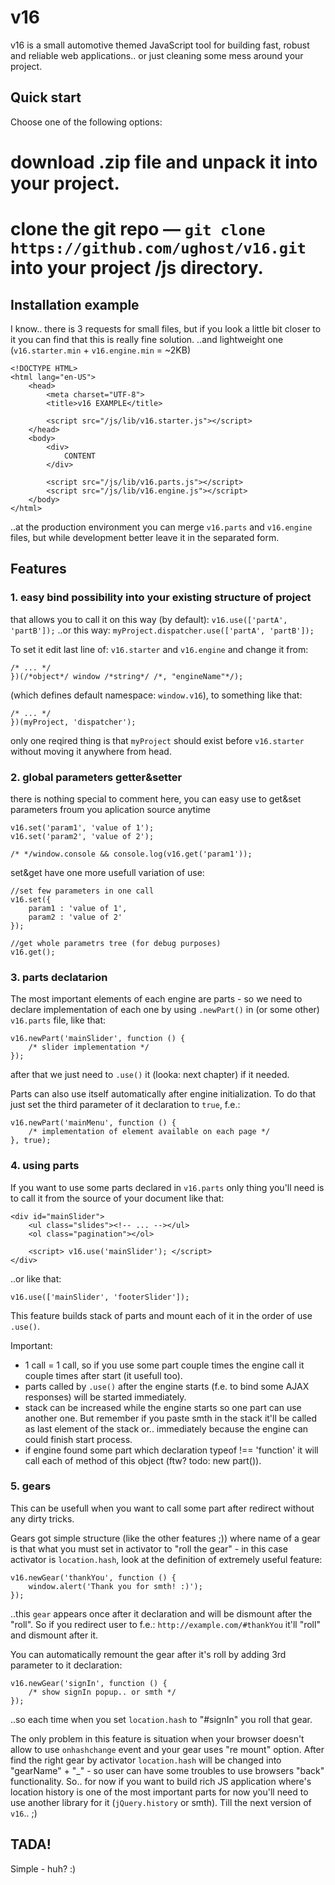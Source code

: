 v16 
===

v16 is a small automotive themed JavaScript tool for building fast, robust and reliable web applications.. or just cleaning some mess around your project.

## Quick start
Choose one of the following options:
 # download .zip file and unpack it into your project.
 # clone the git repo — `git clone https://github.com/ughost/v16.git` into your project /js directory.

## Installation example

I know.. there is 3 requests for small files, but if you look a little bit closer to it you can find that this is really fine solution.
..and lightweight one (`v16.starter.min` + `v16.engine.min` = ~2KB)

	<!DOCTYPE HTML>
	<html lang="en-US">
		<head>
			<meta charset="UTF-8">
			<title>v16 EXAMPLE</title>
			
			<script src="/js/lib/v16.starter.js"></script>
		</head>
		<body>
			<div>
				CONTENT
			</div>
			
			<script src="/js/lib/v16.parts.js"></script>
			<script src="/js/lib/v16.engine.js"></script>
		</body>
	</html>

..at the production environment you can merge `v16.parts` and `v16.engine` files, but while development better leave it in the separated form.

## Features
### 1. easy bind possibility into your existing structure of project
that allows you to call it on this way (by default): `v16.use(['partA', 'partB']);`
..or this way: `myProject.dispatcher.use(['partA', 'partB']);`

To set it edit last line of: `v16.starter` and `v16.engine` and change it from:

	/* ... */
	})(/*object*/ window /*string*/ /*, "engineName"*/);
	
(which defines default namespace: `window.v16`), to something like that:

	/* ... */
	})(myProject, 'dispatcher');
	
only one reqired thing is that `myProject` should exist before `v16.starter` without moving it anywhere from head.

### 2. global parameters getter&setter
there is nothing special to comment here, you can easy use to get&set parameters froum you aplication source anytime

	v16.set('param1', 'value of 1');
	v16.set('param2', 'value of 2');
	
	/* */window.console && console.log(v16.get('param1'));

set&get have one more usefull variation of use:

	//set few parameters in one call
	v16.set({
		param1 : 'value of 1',
		param2 : 'value of 2'
	});
	
	//get whole parametrs tree (for debug purposes)
	v16.get();
	
### 3. parts declatarion
The most important elements of each engine are parts - so we need to declare implementation of each one by using `.newPart()` in (or some other) `v16.parts` file, like that:

	v16.newPart('mainSlider', function () {
		/* slider implementation */
	});
	
after that we just need to `.use()` it (looka: next chapter) if it needed.

Parts can also use itself automatically after engine initialization. To do that just set the third parameter of it declaration to `true`, f.e.:

	v16.newPart('mainMenu', function () {
		/* implementation of element available on each page */
	}, true);
	
### 4. using parts
If you want to use some parts declared in `v16.parts` only thing you'll need is to call it from the source of your document like that:

	<div id="mainSlider">
		<ul class="slides"><!-- ... --></ul>
		<ol class="pagination"></ol>
		
		<script> v16.use('mainSlider'); </script>
	</div>
	
..or like that:

	v16.use(['mainSlider', 'footerSlider']);

This feature builds stack of parts and mount each of it in the order of use `.use()`.

Important:
 - 1 call = 1 call, so if you use some part couple times the engine call it couple times after start (it usefull too).
 - parts called by `.use()` after the engine starts (f.e. to bind some AJAX responses) will be started immediately.
 - stack can be increased while the engine starts so one part can use another one. But remember if you paste smth in the stack it'll be called as last element of the stack or.. immediately because the engine can could finish start process.
 - if engine found some part which declaration typeof !== 'function' it will call each of method of this object (ftw? todo: new part()).
 
### 5. gears
This can be usefull when you want to call some part after redirect without any dirty tricks.

Gears got simple structure (like the other features ;)) where name of a gear is that what you must set in activator to "roll the gear" - in this case activator is `location.hash`, look at the definition of extremely useful feature:
	
	v16.newGear('thankYou', function () {
		window.alert('Thank you for smth! :)');
	});

..this `gear` appears once after it declaration and will be dismount after the "roll". So if you redirect user to f.e.: `http://example.com/#thankYou` it'll "roll" and dismount after it.

You can automatically remount the gear after it's roll by adding 3rd parameter to it declaration:
	
	v16.newGear('signIn', function () {
		/* show signIn popup.. or smth */
	});

..so each time when you set `location.hash` to "#signIn" you roll that gear.

The only problem in this feature is situation when your browser doesn't allow to use `onhashchange` event and your gear uses "re mount" option. After find the right gear by activator `location.hash` will be changed into "gearName" + "_" - so user can have some troubles to use browsers "back" functionality. So.. for now if you want to build rich JS application where's location history is one of the most important parts for now you'll need to use another library for it (`jQuery.history` or smth). Till the next version of `v16`.. ;)
 
## TADA!
Simple - huh? :)